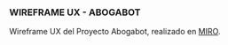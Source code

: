 
### WIREFRAME UX - ABOGABOT

Wireframe UX del Proyecto Abogabot, realizado en [MIRO](https://www.figma.com/file/UuvNLNsFQs9TBlSsqJJgW4/Untitled?node-id=0%3A1).
